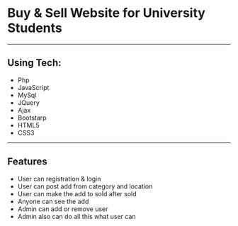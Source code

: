 # Buy & Sell Website for University Students


---
## Using Tech:

* Php
* JavaScript
* MySql
* JQuery
* Ajax
* Bootstarp
* HTML5
* CSS3



---
## Features

*	User can registration & login
*	User can post add from category and location
*	User can make the add to sold after sold 
*	Anyone can see the add
*	Admin can add or remove user 
*	Admin also can do all this what user can






